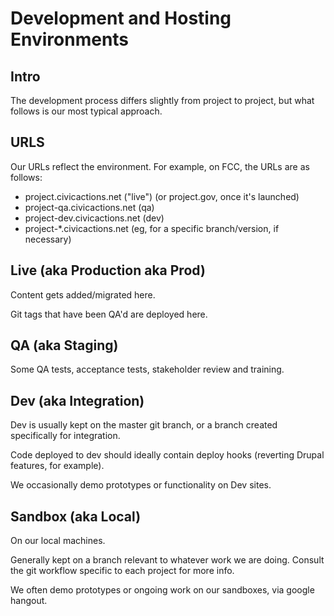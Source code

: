 # Development and Hosting Environments

## Intro

The development process differs slightly from project to project, but what follows is our most typical approach.

## URLS

Our URLs reflect the environment. For example, on FCC, the URLs are as follows:

* project.civicactions.net ("live") (or project.gov, once it's launched)
* project-qa.civicactions.net (qa)
* project-dev.civicactions.net (dev)
* project-\*.civicactions.net (eg, for a specific branch/version, if necessary)

## Live (aka Production aka Prod)

Content gets added/migrated here.

Git tags that have been QA'd are deployed here.

## QA (aka Staging)

Some QA tests, acceptance tests, stakeholder review and training.

## Dev (aka Integration)

Dev is usually kept on the master git branch, or a branch created specifically for integration.

Code deployed to dev should ideally contain deploy hooks (reverting Drupal features, for example).

We occasionally demo prototypes or functionality on Dev sites.

## Sandbox (aka Local)

On our local machines.

Generally kept on a branch relevant to whatever work we are doing. Consult the git workflow specific to each project for more info.

We often demo prototypes or ongoing work on our sandboxes, via google hangout.
